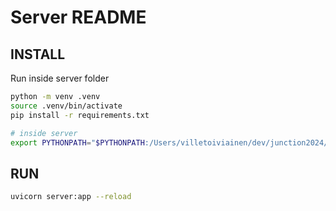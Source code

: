 # Server README

## INSTALL

Run inside server folder

```sh
python -m venv .venv
source .venv/bin/activate
pip install -r requirements.txt

# inside server
export PYTHONPATH="$PYTHONPATH:/Users/villetoiviainen/dev/junction2024/server"
```

## RUN

```sh
uvicorn server:app --reload
```
